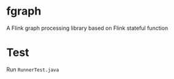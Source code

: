 # fgraph
A Flink graph processing library based on Flink stateful function

# Test
Run `RunnerTest.java`